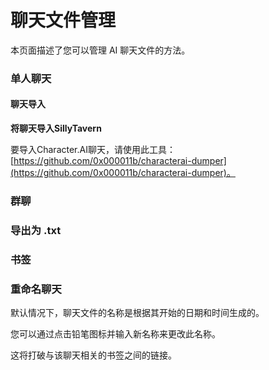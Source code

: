 # 聊天文件管理

本页面描述了您可以管理 AI 聊天文件的方法。

### 单人聊天

#### 聊天导入

**将聊天导入SillyTavern**

要导入Character.AI聊天，请使用此工具：[https://github.com/0x000011b/characterai-dumper](https://github.com/0x000011b/characterai-dumper)。

### 群聊

### 导出为 .txt

### 书签

### 重命名聊天

默认情况下，聊天文件的名称是根据其开始的日期和时间生成的。

您可以通过点击铅笔图标并输入新名称来更改此名称。

这将打破与该聊天相关的书签之间的链接。